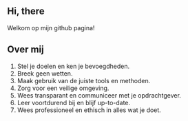 ## Hi, there
Welkom op mijn github pagina!

## Over mij



1.  Stel je doelen en ken je bevoegdheden.
2.  Breek geen wetten.
3.  Maak gebruik van de juiste tools en methoden.
4.  Zorg voor een veilige omgeving.
5.  Wees transparant en communiceer met je opdrachtgever.
6.  Leer voortdurend bij en blijf up-to-date.
7.  Wees professioneel en ethisch in alles wat je doet.